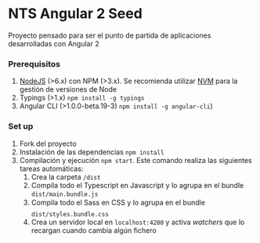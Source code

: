 # NTS Angular 2 Seed

Proyecto pensado para ser el punto de partida de aplicaciones desarrolladas con Angular 2

### Prerequisitos ###
1. [NodeJS](https://nodejs.org/) (>6.x) con NPM (>3.x). Se recomienda utilizar [NVM](http://nvm.sh) para la gestión de versiones de Node
2. Typings (>1.x) ```npm install -g typings```
3. Angular CLI (>1.0.0-beta.19-3) ```npm install -g angular-cli```)

### Set up ###
1. Fork del proyecto
2. Instalación de las dependencias ```npm install```
3. Compilación y ejecución ```npm start```. Este comando realiza las siguientes tareas automáticas:
    1. Crea la carpeta ```/dist```
    2. Compila todo el Typescript en Javascript y lo agrupa en el bundle ```dist/main.bundle.js```
    3. Compila todo el Sass en CSS y lo agrupa en el bundle ```dist/styles.bundle.css```
    4. Crea un servidor local en ```localhost:4200``` y activa *watchers* que lo recargan cuando cambia algún fichero

